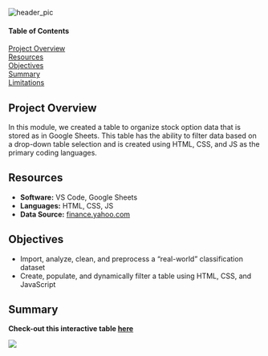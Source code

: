 ![header_pic](/header.png)
 
#### Table of Contents  

[Project Overview](#project-overview)  
[Resources](#resources)  
[Objectives](#objectives)  
[Summary](#summary)  
[Limitations](#limitations)  
  
## Project Overview  
In this module, we created a table to organize stock option data that is stored as in Google Sheets. This table has the ability to filter data based on a drop-down table selection and is created using HTML, CSS, and JS as the primary coding languages.  

## Resources  
- **Software:** VS Code, Google Sheets   
- **Languages:** HTML, CSS, JS  
- **Data Source:** [finance.yahoo.com](https://finance.yahoo.com/options/highest-open-interest)    

## Objectives  
- Import, analyze, clean, and preprocess a “real-world” classification dataset  
- Create, populate, and dynamically filter a table using HTML, CSS, and JavaScript  

## Summary  
**Check-out this interactive table [here](https://shannon-goddard.github.io/options/)**  

![](https://shannon-goddard.github.io/options/)  
